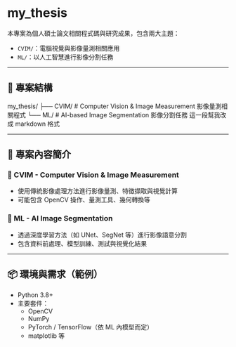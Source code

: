# my_thesis

本專案為個人碩士論文相關程式碼與研究成果，包含兩大主題：

- `CVIM/`：電腦視覺與影像量測相關應用
- `ML/`：以人工智慧進行影像分割任務

---

## 📁 專案結構 
my_thesis/
├── CVIM/ # Computer Vision & Image Measurement 影像量測相關程式
└── ML/ # AI-based Image Segmentation 影像分割任務   這一段幫我改成 markdown 格式

---

## 🧠 專案內容簡介

### 🔹 CVIM - Computer Vision & Image Measurement

- 使用傳統影像處理方法進行影像量測、特徵擷取與視覺計算
- 可能包含 OpenCV 操作、量測工具、幾何轉換等

### 🔹 ML - AI Image Segmentation

- 透過深度學習方法（如 UNet、SegNet 等）進行影像語意分割
- 包含資料前處理、模型訓練、測試與視覺化結果

---

## 📦 環境與需求（範例）

- Python 3.8+
- 主要套件：
  - OpenCV
  - NumPy
  - PyTorch / TensorFlow（依 ML 內模型而定）
  - matplotlib 等

